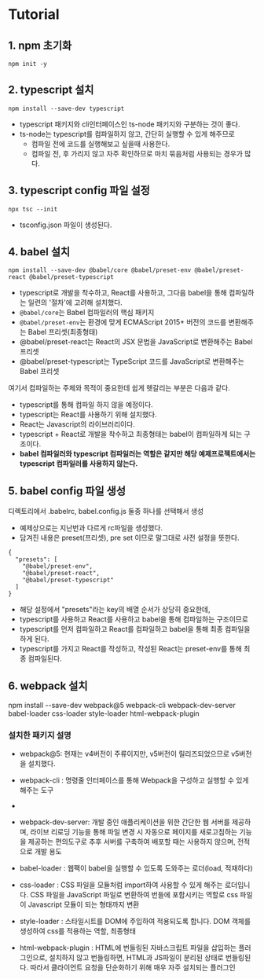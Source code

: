 # Tutorial

## 1. npm 초기화
`npm init -y`

## 2. typescript 설치
`npm install --save-dev typescript`

- typescript 패키지와 cli인터페이스인 ts-node 패키지와 구분하는 것이 좋다.
- ts-node는 typescript를 컴파일하지 않고, 간단히 실행할 수 있게 해주므로
  - 컴파일 전에 코드를 실행해보고 싶을때 사용한다. 
  - 컴파일 전, 후 가리지 않고 자주 확인하므로 마치 묶음처럼 사용되는 경우가 많다.

## 3. typescript config 파일 설정
`npx tsc --init`

- tsconfig.json 파일이 생성된다.

## 4. babel 설치
`npm install --save-dev @babel/core @babel/preset-env @babel/preset-react @babel/preset-typescript`
  
  - typescript로 개발을 착수하고, React를 사용하고, 그다음 babel을 통해 컴파일하는 일련의 '절차'에 고려해 설치했다.
  - `@babel/core`는 Babel 컴파일러의 핵심 패키지
  - `@babel/preset-env`는 환경에 맞게 ECMAScript 2015+ 버전의 코드를 변환해주는 Babel 프리셋(최종형태)
  - @babel/preset-react는 React의 JSX 문법을 JavaScript로 변환해주는 Babel 프리셋
  - @babel/preset-typescript는 TypeScript 코드를 JavaScript로 변환해주는 Babel 프리셋

여기서 컴파일하는 주체와 목적이 중요한데 쉽게 헷갈리는 부분은 다음과 같다.
  - typescript를 통해 컴파일 하지 않을 예정이다.
  - typescript는 React를 사용하기 위해 설치했다.
  - React는 Javascript의 라이브러리이다. 
  - typescript + React로 개발을 착수하고 최종형태는 babel이 컴파일하게 되는 구조이다.
  - **babel 컴파일러와 typescript 컴파일러는 역할은 같지만 해당 예제프로젝트에서는 typescript 컴파일러를 사용하지 않는다.**

## 5. babel config 파일 생성
디렉토리에서 .babelrc, babel.config.js 둘중 하나를 선택해서 생성

  - 예제상으로는 지난번과 다르게 rc파일을 생성했다.
  - 담겨진 내용은 preset(프리셋), pre set 이므로 말그대로 사전 설정을 뜻한다.
```
{
  "presets": [
    "@babel/preset-env",
    "@babel/preset-react",
    "@babel/preset-typescript"
  ]
}
```
  - 해당 설정에서 "presets"라는 key의 배열 순서가 상당히 중요한데,
  - typescript를 사용하고 React를 사용하고 babel을 통해 컴파일하는 구조이므로
  - typescript를 먼저 컴파일하고 React를 컴파일하고 babel을 통해 최종 컴파일을 하게 된다.
  - typescript를 가지고 React를 작성하고, 작성된 React는 preset-env를 통해 최종 컴파일된다.

## 6. webpack 설치
npm install --save-dev webpack@5 webpack-cli webpack-dev-server babel-loader css-loader style-loader html-webpack-plugin

### 설치한 패키지 설명

 - webpack@5: 현재는 v4버전이 주류이지만, v5버전이 릴리즈되었으므로 v5버전을 설치했다.

 - webpack-cli : 명령줄 인터페이스를 통해 Webpack을 구성하고 실행할 수 있게 해주는 도구
 - 
 - webpack-dev-server: 개발 중인 애플리케이션을 위한 간단한 웹 서버를 제공하며, 라이브 리로딩 기능을 통해 파일 변경 시 자동으로 페이지를 새로고침하는 기능을 제공하는 편의도구로 추후 서버를 구축하여 배포할 때는 사용하지 않으며, 전적으로 개발 용도
 - babel-loader : 웹팩이 babel을 실행할 수 있도록 도와주는 로더(load, 적재하다)

 - css-loader : CSS 파일을 모듈처럼 import하여 사용할 수 있게 해주는 로더입니다. CSS 파일을 JavaScript 파일로 변환하여 번들에 포함시키는 역할로 css 파일이 Javascript 모듈이 되는 형태까지 변환 
 
 - style-loader : 스타일시트를 DOM에 주입하여 적용되도록 합니다. DOM 객체를 생성하여 css를 적용하는 역할, 최종형태

 
 - html-webpack-plugin : HTML에 번들링된 자바스크립트 파일을 삽입하는 플러그인으로, 설치하지 않고 번들링하면, HTML과 JS파일이 분리된 상태로 번들링된다. 따라서 클라이언트 요청을 단순화하기 위해 매우 자주 설치되는 플러그인
